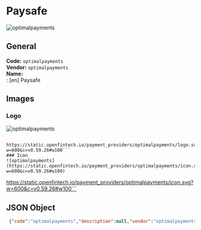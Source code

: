 # Paysafe 
![optimalpayments](https://static.openfintech.io/payment_providers/optimalpayments/logo.svg?w=600&c=v0.59.26#w100)  
## General 
**Code:** `optimalpayments`  
**Vendor:** `optimalpayments`  
**Name:**  
:	[en] Paysafe  
## Images 
### Logo 
![optimalpayments](https://static.openfintech.io/payment_providers/optimalpayments/logo.svg?w=600&c=v0.59.26#w100)  
```
 https://static.openfintech.io/payment_providers/optimalpayments/logo.svg?w=600&c=v0.59.26#w100```  
### Icon 
![optimalpayments](https://static.openfintech.io/payment_providers/optimalpayments/icon.svg?w=600&c=v0.59.26#w100)  
```
 https://static.openfintech.io/payment_providers/optimalpayments/icon.svg?w=600&c=v0.59.26#w100```  
## JSON Object 
```json
 {"code":"optimalpayments","description":null,"vendor":"optimalpayments","categories":null,"countries":null,"payment_method":null,"payout_method":null,"metadata":{"about_payments_code":"optimalpayments"},"name":{"en":"Paysafe"}}```  
